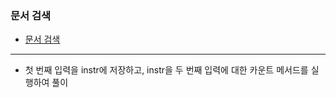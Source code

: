 ### 문서 검색
- [문서 검색](https://www.acmicpc.net/problem/1543)
---
- 첫 번째 입력을 instr에 저장하고, instr을 두 번째 입력에 대한 카운트 메서드를 실행하여 풀이